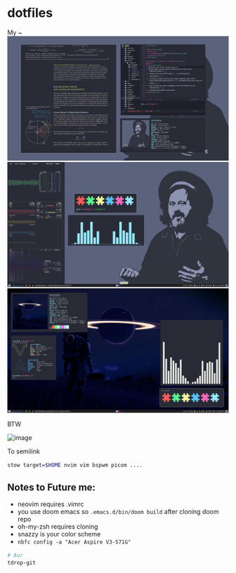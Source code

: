 # dotfiles

My ~
![Image 3](./img3.png)
![Image 2](./img2.png)
![Image 1](./img1.png)

BTW

![image](https://user-images.githubusercontent.com/50760091/110129639-37a70500-7dd9-11eb-9780-fef26ecc415d.png)

To semilink

```sh
stow target=$HOME nvim vim bspwm picom ....
```

## Notes to Future me:

- neovim requires .vimrc
- you use doom emacs so `.emacs.d/bin/doom build` after cloning doom repo
- oh-my-zsh requires cloning
- snazzy is your color scheme
- `nbfc config -a "Acer Aspire V3-571G"`

```sh
# Aur
tdrop-git

```

<!-- cpupower-gui -->
<!-- fswatch -->
<!-- notification-daemon -->
<!-- xodotools -->
<!-- jmtpfs -->
<!-- org-protocol-emacsclient -->
